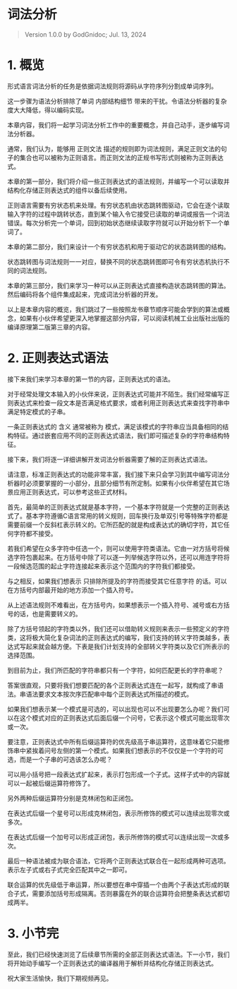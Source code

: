 <h1>词法分析</h1>

> Version 1.0.0 by GodGnidoc; Jul. 13, 2024

# 1. 概览

形式语言词法分析的任务是依据词法规则将源码从字符序列分割成单词序列。

这一步骤为语法分析排除了单词 内部结构细节 带来的干扰。令语法分析器的复杂度大大降低，得以编码实现。

本章内容，我们将一起学习词法分析工作中的重要概念，并自己动手，逐步编写词法分析器。

通常，我们认为，能够用 正则文法 描述的规则即为词法规则，满足正则文法的句子的集合也可以被称为正则语言。而正则文法的正规书写形式则被称为正则表达式。

本章的第一部分，我们将介绍一些正则表达式的语法规则，并编写一个可以读取并结构化存储正则表达式的组件以备后续使用。

正则语言需要有穷状态机来处理。有穷状态机由状态跳转图驱动，它会在逐个读取输入字符的过程中跳转状态，直到某个输入令它接受已读取的单词或报告一个词法错误。每次分析完一个单词，回到初始状态继续读取字符就可以开始分析下一个单词了。

本章的第二部分，我们来设计一个有穷状态机和用于驱动它的状态跳转图的结构。

状态跳转图与词法规则一一对应，替换不同的状态跳转图即可令有穷状态机执行不同的词法规则。

本章的第三部分，我们来学习一种可以从正则表达式直接构造状态跳转图的算法。然后编码将各个组件集成起来，完成词法分析器的开发。

以上是本章内容的概览，我们跳过了一些按照龙书章节顺序可能会学到的算法或概念，如果有小伙伴希望更深入地掌握这部分内容，可以阅读机械工业出版社出版的编译原理第二版第三章的内容。

# 2. 正则表达式语法

接下来我们来学习本章的第一节的内容，正则表达式的语法。

对于经常处理文本输入的小伙伴来说，正则表达式可能并不陌生。我们经常编写正则表达式来检查一段文本是否满足格式要求，或者利用正则表达式来查找字符串中满足特定模式的子串。

一条正则表达式的 含义 通常被称为 模式，满足该模式的字符串应当具备相同的结构特征。通过嵌套应用不同的正则表达式语法，我们即可描述复杂的字符串结构特征。

接下来，我们将逐一详细讲解开发词法分析器需要了解的正则表达式语法。

请注意，标准正则表达式的功能非常丰富，我们接下来只会学习到其中编写词法分析器时必须要掌握的一小部分，且部分细节有所定制。如果有小伙伴希望在其它场景应用正则表达式，可以参考这些正式材料。

首先，最简单的正则表达式就是基本字符，一个基本字符就是一个完整的正则表达式了。基本字符遵循C语言常用的转义规则，回车换行及单双引号等特殊字符都是需要前缀一个反斜杠表示转义的。它所匹配的就是构成表达式的确切字符，其它任何字符都不接受。

若我们希望在众多字符中任选一个，则可以使用字符类语法。它由一对方括号将候选字符包裹起来。在方括号中除了可以逐一列举候选字符以外，还可以用连字符将一段候选范围的起止字符连接起来表示这个范围内的字符我们都接受。

与之相反，如果我们想表示 只排除所提及的字符而接受其它任意字符 的话。可以在方括号内部最开始的地方添加一个插入符号。

从上述语法规则不难看出，在方括号内，如果想表示一个插入符号、减号或右方括号的话，也是需要转义的。

除了方括号领起的字符类以外，我们还可以借助转义规则来表示一些预定义的字符类，这将极大简化复杂词法的正则表达式的编写，我们支持的转义字符类越多，表达式写起来就会越方便。下表是我们计划支持的全部转义字符类以及它们所表示的选择范围。

到目前为止，我们所匹配的字符串都只有一个字符，如何匹配更长的字符串呢？

答案很直观，只要将我们想要匹配的各个正则表达式连在一起写，就构成了串语法。串语法要求文本按次序匹配串中每个正则表达式所描述的模式。

如果我们想表示某一个模式是可选的，可以出现也可以不出现要怎么办呢？我们可以在这个模式对应的正则表达式后面后缀一个问号，它表示这个模式可能出现零次或一次。

要注意，正则表达式中所有后缀运算符的优先级高于串运算符，这意味着它只能修饰串中紧挨着问号左侧的第一个模式。如果我们想表示的不仅仅是一个字符的可选，而是一个子串的可选该怎么办呢？

可以用小括号把一段表达式扩起来，表示打包形成一个子式。这样子式中的内容就可以一起被后缀运算符修饰了。

另外两种后缀运算符分别是克林闭包和正闭包。

在表达式后缀一个星号可以形成克林闭包，表示所修饰的模式可以连续出现零次或多次。

在表达式后缀一个加号可以形成正闭包，表示所修饰的模式可以连续出现一次或多次。

最后一种语法被成为联合语法，它将两个正则表达式联合在一起形成两种可选项。表示左子式或右子式完全匹配其中之一即可。

联合运算的优先级低于串运算，所以要想在串中穿插一个由两个子表达式形成的联合子式，需要添加括号形成隔离。否则暴露在外的联合运算符会把整条表达式都切成两半。

# 3. 小节完

至此，我们已经快速浏览了后续章节所需的全部正则表达式语法。下一小节，我们将开始动手编写一个正则表达式的编译器用于解析并结构化存储正则表达式。

祝大家生活愉快，我们下期视频再见。